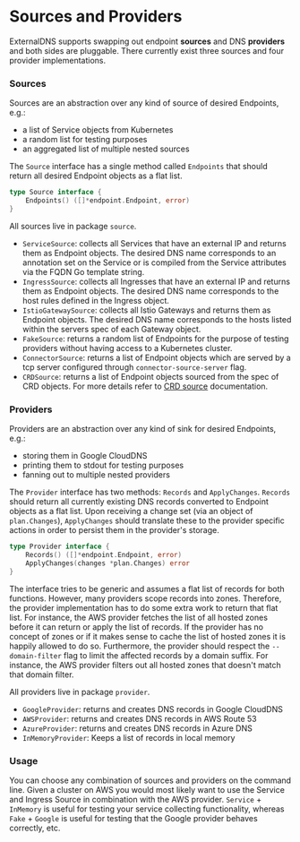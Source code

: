 # Sources and Providers

ExternalDNS supports swapping out endpoint **sources** and DNS **providers** and both sides are pluggable. There currently exist three sources and four provider implementations.

### Sources

Sources are an abstraction over any kind of source of desired Endpoints, e.g.:
* a list of Service objects from Kubernetes
* a random list for testing purposes
* an aggregated list of multiple nested sources

The `Source` interface has a single method called `Endpoints` that should return all desired Endpoint objects as a flat list.

```go
type Source interface {
	Endpoints() ([]*endpoint.Endpoint, error)
}
```

All sources live in package `source`.

* `ServiceSource`: collects all Services that have an external IP and returns them as Endpoint objects. The desired DNS name corresponds to an annotation set on the Service or is compiled from the Service attributes via the FQDN Go template string.
* `IngressSource`: collects all Ingresses that have an external IP and returns them as Endpoint objects. The desired DNS name corresponds to the host rules defined in the Ingress object.
* `IstioGatewaySource`: collects all Istio Gateways and returns them as Endpoint objects. The desired DNS name corresponds to the hosts listed within the servers spec of each Gateway object.
* `FakeSource`: returns a random list of Endpoints for the purpose of testing providers without having access to a Kubernetes cluster.
* `ConnectorSource`: returns a list of Endpoint objects which are served by a tcp server configured through `connector-source-server` flag.
* `CRDSource`: returns a list of Endpoint objects sourced from the spec of CRD objects. For more details refer to [CRD source](../crd-source.md) documentation.

### Providers

Providers are an abstraction over any kind of sink for desired Endpoints, e.g.:
* storing them in Google CloudDNS
* printing them to stdout for testing purposes
* fanning out to multiple nested providers

The `Provider` interface has two methods: `Records` and `ApplyChanges`. `Records` should return all currently existing DNS records converted to Endpoint objects as a flat list. Upon receiving a change set (via an object of `plan.Changes`), `ApplyChanges` should translate these to the provider specific actions in order to persist them in the provider's storage.

```go
type Provider interface {
	Records() ([]*endpoint.Endpoint, error)
	ApplyChanges(changes *plan.Changes) error
}
```

The interface tries to be generic and assumes a flat list of records for both functions. However, many providers scope records into zones. Therefore, the provider implementation has to do some extra work to return that flat list. For instance, the AWS provider fetches the list of all hosted zones before it can return or apply the list of records. If the provider has no concept of zones or if it makes sense to cache the list of hosted zones it is happily allowed to do so. Furthermore, the provider should respect the `--domain-filter` flag to limit the affected records by a domain suffix. For instance, the AWS provider filters out all hosted zones that doesn't match that domain filter.

All providers live in package `provider`.

* `GoogleProvider`: returns and creates DNS records in Google CloudDNS
* `AWSProvider`: returns and creates DNS records in AWS Route 53
* `AzureProvider`: returns and creates DNS records in Azure DNS
* `InMemoryProvider`: Keeps a list of records in local memory

### Usage

You can choose any combination of sources and providers on the command line. Given a cluster on AWS you would most likely want to use the Service and Ingress Source in combination with the AWS provider. `Service` + `InMemory` is useful for testing your service collecting functionality, whereas `Fake` + `Google` is useful for testing that the Google provider behaves correctly, etc.
